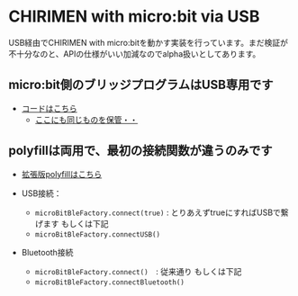# CHIRIMEN with micro:bit via USB

USB経由でCHIRIMEN with micro:bitを動かす実装を行っています。まだ検証が不十分なのと、APIの仕様がいい加減なのでalpha扱いとしてあります。

## micro:bit側のブリッジプログラムはUSB専用です
* [コードはこちら](https://makecode.microbit.org/_FCyPDq5kUhzr)
  * [ここにも同じものを保管・・](micro-bit-usb/)

## polyfillは両用で、最初の接続関数が違うのみです
* [拡張版polyfillはこちら](microBitBLE.js)

* USB接続： 
  * `microBitBleFactory.connect(true)` : とりあえずtrueにすればUSBで繋げます もしくは下記
  * `microBitBleFactory.connectUSB()`
* Bluetooth接続
  * `microBitBleFactory.connect()`　: 従来通り もしくは下記
  * `microBitBleFactory.connectBluetooth()`


